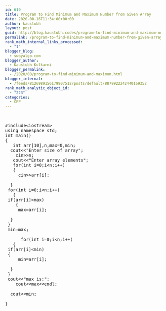```yaml
---
id: 619
title: Program to Find Minimum and Maximum Number from Given Array
date: 2020-08-16T11:34:00+00:00
author: kaustubh
layout: post
guid: http://blog.kaustubh.codes/program-to-find-minimum-and-maximum-number-from-given-array/
permalink: /program-to-find-minimum-and-maximum-number-from-given-array/
rank_math_internal_links_processed:
  - "1"
blogger_blog:
  - swayalgo.com
blogger_author:
  - Kaustubh Kulkarni
blogger_permalink:
  - /2020/08/program-to-find-minimum-and-maximum.html
blogger_internal:
  - /feeds/8126989156179907512/posts/default/8879922242440169352
rank_math_analytic_object_id:
  - "223"
categories:
  - CPP
---
```

<pre><br /><br />#include&lt;iostream><br />using namespace std;<br />int main()<br />{<br />	int arr[10],n,max=0,min;<br />	cout&lt;&lt;"Enter size of array";<br />	cin>>n;<br />	cout&lt;&lt;"Enter array elements";<br />	for(int i=0;i&lt;n;i++)<br />	{<br />		cin>>arr[i];<br />		<br />	}<br />	for(int i=0;i&lt;n;i++)<br />	{<br />	if(arr[i]>max)<br />	{<br />		max=arr[i];<br />		<br />	}<br />	}<br />	min=max;<br />	<br />		for(int i=0;i&lt;n;i++)<br />	{<br />	if(arr[i]&lt;min)<br />	{<br />		min=arr[i];<br />		<br />	}<br />	}<br />	cout&lt;&lt;"max is:";<br />	cout&lt;&lt;max&lt;&lt;endl;<br />	<br />	cout&lt;&lt;min;<br />	<br />}<br /><br /></pre>